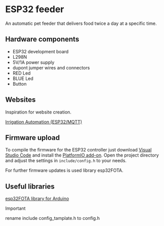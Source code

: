 # ESP32 feeder

An automatic pet feeder that delivers food twice a day at a specific time.

## Hardware components

* ESP32 development board
* L298N
* 5V/1A power supply
* dupont jumper wires and connectors
* RED Led
* BLUE Led
* Button

## Websites

Inspiration for website creation.

[Irrigation Automation (ESP32/MQTT)](https://github.com/lrswss/esp32-irrigation-automation)

## Firmware upload

To compile the firmware for the ESP32 controller just download [Visual
Studio Code](https://code.visualstudio.com/) and install the [PlatformIO
add-on](https://platformio.org/install/ide?install=vscode). Open the project
directory and adjust the settings in `include/config.h` to your needs.

For further firmware updates is used library esp32FOTA.

## Useful libraries
[esp32FOTA library for Arduino](https://github.com/chrisjoyce911/esp32FOTA)

> [!IMPORTANT]
> rename include config_tamplate.h to config.h
